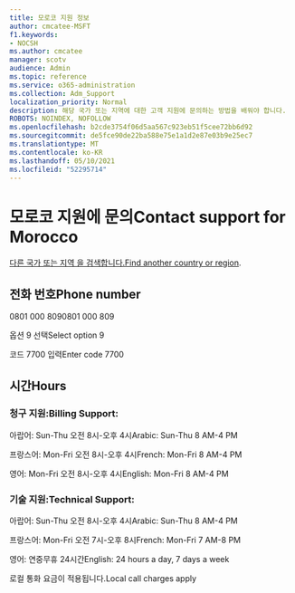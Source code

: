 ```yaml
---
title: 모로코 지원 정보
author: cmcatee-MSFT
f1.keywords:
- NOCSH
ms.author: cmcatee
manager: scotv
audience: Admin
ms.topic: reference
ms.service: o365-administration
ms.collection: Adm_Support
localization_priority: Normal
description: 해당 국가 또는 지역에 대한 고객 지원에 문의하는 방법을 배워야 합니다.
ROBOTS: NOINDEX, NOFOLLOW
ms.openlocfilehash: b2cde3754f06d5aa567c923eb51f5cee72bb6d92
ms.sourcegitcommit: de5fce90de22ba588e75e1a1d2e87e03b9e25ec7
ms.translationtype: MT
ms.contentlocale: ko-KR
ms.lasthandoff: 05/10/2021
ms.locfileid: "52295714"
---
```

# <a name="contact-support-for-morocco"></a><span data-ttu-id="c0f14-103">모로코 지원에 문의</span><span class="sxs-lookup"><span data-stu-id="c0f14-103">Contact support for Morocco</span></span>

<span data-ttu-id="c0f14-104">[다른 국가 또는 지역 을 검색합니다.](../../business-video/get-help-support.md)</span><span class="sxs-lookup"><span data-stu-id="c0f14-104">[Find another country or region](../../business-video/get-help-support.md).</span></span>

## <a name="phone-number"></a><span data-ttu-id="c0f14-105">전화 번호</span><span class="sxs-lookup"><span data-stu-id="c0f14-105">Phone number</span></span>
<span data-ttu-id="c0f14-106">0801 000 809</span><span class="sxs-lookup"><span data-stu-id="c0f14-106">0801 000 809</span></span>

<span data-ttu-id="c0f14-107">옵션 9 선택</span><span class="sxs-lookup"><span data-stu-id="c0f14-107">Select option 9</span></span>

<span data-ttu-id="c0f14-108">코드 7700 입력</span><span class="sxs-lookup"><span data-stu-id="c0f14-108">Enter code 7700</span></span>

## <a name="hours"></a><span data-ttu-id="c0f14-109">시간</span><span class="sxs-lookup"><span data-stu-id="c0f14-109">Hours</span></span>
### <a name="billing-support"></a><span data-ttu-id="c0f14-110">청구 지원:</span><span class="sxs-lookup"><span data-stu-id="c0f14-110">Billing Support:</span></span>

<span data-ttu-id="c0f14-111">아랍어: Sun-Thu 오전 8시-오후 4시</span><span class="sxs-lookup"><span data-stu-id="c0f14-111">Arabic: Sun-Thu 8 AM-4 PM</span></span>

<span data-ttu-id="c0f14-112">프랑스어: Mon-Fri 오전 8시-오후 4시</span><span class="sxs-lookup"><span data-stu-id="c0f14-112">French: Mon-Fri 8 AM-4 PM</span></span>

<span data-ttu-id="c0f14-113">영어: Mon-Fri 오전 8시-오후 4시</span><span class="sxs-lookup"><span data-stu-id="c0f14-113">English: Mon-Fri 8 AM-4 PM</span></span>

### <a name="technical-support"></a><span data-ttu-id="c0f14-114">기술 지원:</span><span class="sxs-lookup"><span data-stu-id="c0f14-114">Technical Support:</span></span>

<span data-ttu-id="c0f14-115">아랍어: Sun-Thu 오전 8시-오후 4시</span><span class="sxs-lookup"><span data-stu-id="c0f14-115">Arabic: Sun-Thu 8 AM-4 PM</span></span>

<span data-ttu-id="c0f14-116">프랑스어: Mon-Fri 오전 7시-오후 8시</span><span class="sxs-lookup"><span data-stu-id="c0f14-116">French: Mon-Fri 7 AM-8 PM</span></span>

<span data-ttu-id="c0f14-117">영어: 연중무휴 24시간</span><span class="sxs-lookup"><span data-stu-id="c0f14-117">English: 24 hours a day, 7 days a week</span></span>

<span data-ttu-id="c0f14-118">로컬 통화 요금이 적용됩니다.</span><span class="sxs-lookup"><span data-stu-id="c0f14-118">Local call charges apply</span></span>
